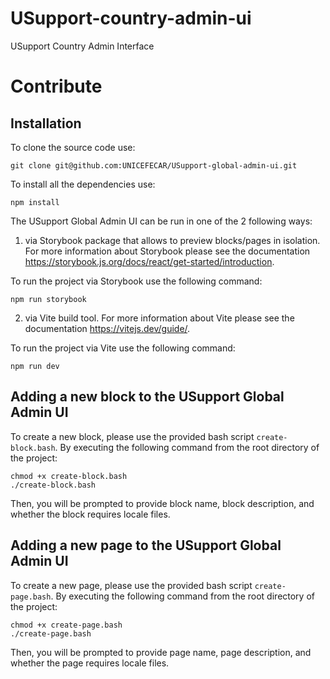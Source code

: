 # USupport-country-admin-ui

USupport Country Admin Interface

# Contribute

## Installation

To clone the source code use:

```
git clone git@github.com:UNICEFECAR/USupport-global-admin-ui.git
```

To install all the dependencies use:

```
npm install
```

The USupport Global Admin UI can be run in one of the 2 following ways:

1. via Storybook package that allows to preview blocks/pages in isolation. For more information about Storybook please see the documentation https://storybook.js.org/docs/react/get-started/introduction.

To run the project via Storybook use the following command:

```
npm run storybook
```

2. via Vite build tool. For more information about Vite please see the documentation https://vitejs.dev/guide/.

To run the project via Vite use the following command:

```
npm run dev
```

## Adding a new block to the USupport Global Admin UI

To create a new block, please use the provided bash script `create-block.bash`. By executing the following command from the root directory of the project:

```
chmod +x create-block.bash
./create-block.bash
```

Then, you will be prompted to provide block name, block description, and whether the block requires locale files.

## Adding a new page to the USupport Global Admin UI

To create a new page, please use the provided bash script `create-page.bash`. By executing the following command from the root directory of the project:

```
chmod +x create-page.bash
./create-page.bash
```

Then, you will be prompted to provide page name, page description, and whether the page requires locale files.
